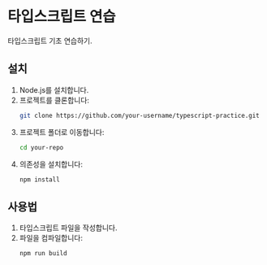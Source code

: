 # 타입스크립트 연습

타입스크립트 기초 연습하기.

## 설치

1. Node.js를 설치합니다.
2. 프로젝트를 클론합니다:
   ```bash
   git clone https://github.com/your-username/typescript-practice.git
   ```
3. 프로젝트 폴더로 이동합니다:
   ```bash
   cd your-repo
   ```
4. 의존성을 설치합니다:
   ```bash
   npm install
   ```

## 사용법

1. 타입스크립트 파일을 작성합니다.
2. 파일을 컴파일합니다:
   ```bash
   npm run build
   ```
